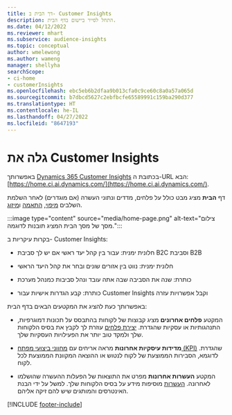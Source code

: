 ```yaml
---
title: דך הבית ב- Customer Insights
description: התחל לסייר ביישום בדף הבית.
ms.date: 04/12/2022
ms.reviewer: mhart
ms.subservice: audience-insights
ms.topic: conceptual
author: wmelewong
ms.author: wameng
manager: shellyha
searchScope:
- ci-home
- customerInsights
ms.openlocfilehash: ebc5eb6b2dfaa9b013cfa0c9ce60c8a0a57a065d
ms.sourcegitcommit: b7dbcd5627c2ebfbcfe65589991c159ba290d377
ms.translationtype: HT
ms.contentlocale: he-IL
ms.lasthandoff: 04/27/2022
ms.locfileid: "8647193"
---
```

# <a name="explore-customer-insights"></a>גלה את Customer Insights

באפשרותך [Dynamics 365 Customer Insights](https://home.ci.ai.dynamics.com/) בכתובת ה-URL הבא: [https://home.ci.ai.dynamics.com/](https://home.ci.ai.dynamics.com/).

דף **הבית** מציג מבט כולל על פלחים, מדדים ונתוני העשרה (אם מוגדרים) לאחר השלמת השלבים [מיפוי](map-entities.md), [התאמה](match-entities.md) ו[מיזוג](merge-entities.md).

:::image type="content" source="media/home-page.png" alt-text="צילום מסך של מסך הבית המציג תובנות לדוגמה.":::

בקרות עיקריות ב- Customer Insights:

- חלונית ימנית: עבור בין קהל יעד ראשי אם יש לך סביבת B2C וסביבת B2B

- חלונית ימנית: נווט בין אזורים שונים ובחר את קהל היעד הראשי

- כותרת: שנה את הסביבה שבה אתה עובד ונהל סביבות כמנהל מערכת

- כותרת: קבע הגדרות אישיות עבור Customer Insights וקבל אפשרויות עזרה

באפשרותך כעת להציג את המקטעים הבאים בדף הבית:

- המקטע **פלחים אחרונים** מציג קבוצות של לקוחות בהתבסס על תכונות דמוגרפיות, התנהגותיות או עסקיות שהגדרת. [יצירת פלחים](segments.md) עוזרת לך לקבץ את בסיס הלקוחות שלך ולמקד טוב יותר את הפעילויות העסקיות שלך.

- **מדידות עיסקיות אחרונות** מראה אריחים עם [מחווני ביצועי מפתח (KPI)](measures.md) שהגדרת. לדוגמא, הסבירות הממוצעת של לקוח לנטוש או ההוצאה המקוונת הממוצעת לכל לקוח.

- המקטע **העשרות אחרונות** מפרט את התוצאות של הפעלות ההעשרה שהושלמו לאחרונה. [העשרות](enrichment-hub.md) מוסיפות מידע על בסיס הלקוחות שלך. למשל על ידי הבנת האינטרסים והמותגים שיש להם זיקה אליהם.


[!INCLUDE [footer-include](includes/footer-banner.md)]
